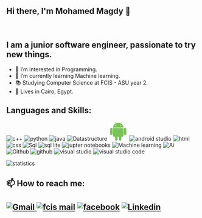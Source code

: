 <h2>Hi there, I'm Mohamed Magdy 👋</h2><br/>
<h2>I am a junior software engineer, passionate to try new things.</h2>
<ul>
  <li>👀 I’m interested in Programming.</li>
  <li>🌱 I’m currently learning Machine learning.</li>
  <li>📚 Studying Computer Science at FCIS - ASU year 2.</li>
  <li>📌 Lives in Cairo, Egypt.</li>
</ul>
<h2>Languages and Skills:</h2>
<span> <img src="https://raw.githubusercontent.com/jmnote/z-icons/master/svg/cpp.svg" alt="c++" width="50" height="50" /> </span>
<span><img src="https://raw.githubusercontent.com/jmnote/z-icons/master/svg/python.svg" alt="python" width="50" height="50"  /> </span>
<span> <img src="https://raw.githubusercontent.com/jmnote/z-icons/master/svg/java.svg" alt="java" width="50" height="50"/></span>
<span> <img src="https://hackr.io/tutorials/data-structures-algorithms/logo-data-structures-algorithms.svg?ver=1587721467" alt="Datastructure" width="50" height="50" /> </span>
 <span><img src="https://raw.githubusercontent.com/github/explore/361e2821e2dea67711cde99c9c40ed357061cf27/topics/android/android.png" alt="android" width="50" height="50"/></span>
 <span><img src="https://camo.githubusercontent.com/4941fcc9ec67c9140a88ae371985ae06d62e1cdfa781ebf342a77b27ca3a9d46/68747470733a2f2f322e62702e626c6f6773706f742e636f6d2f2d747a6d317477595f454e4d2f586c43527549305a6b52492f41414141414141414f736f2f426d4e4f55414e5857787763357677736c4e773357706a72446c67733950757751434c63424741735948512f73313630302f706173746564253242696d616765253242302e706e67" alt="android studio" width="50" height="50"/></span>
 <span><img src="https://user-images.githubusercontent.com/58373612/124962705-3e5fb600-e01f-11eb-994f-0d9bb141201f.png" alt="html" width="50" height="50"/></span>
 <span><img src="https://camo.githubusercontent.com/b9ff2641365bb0ac8857e711a30524d56aacf427e7dacd51c07cf81e7bd96668/68747470733a2f2f63646e342e69636f6e66696e6465722e636f6d2f646174612f69636f6e732f736f6369616c2d6d656469612d6c6f676f732d362f3531322f3132312d637373332d3531322e706e67" alt="css" width="50" height="50"/></span>
 <span><img src="https://camo.githubusercontent.com/d0b78e916b3ede3473fc1a170ab0cbd72e80af18c75e9cdd7ebeb8dec3e6096f/68747470733a2f2f75706c6f61642e77696b696d656469612e6f72672f77696b6970656469612f656e2f7468756d622f362f36382f4f7261636c655f53514c5f446576656c6f7065725f6c6f676f2e7376672f3132303070782d4f7261636c655f53514c5f446576656c6f7065725f6c6f676f2e7376672e706e67" alt="Sql" width="50" height="50"/></span>
 <span><img src="https://upload.wikimedia.org/wikipedia/commons/thumb/9/97/Sqlite-square-icon.svg/256px-Sqlite-square-icon.svg.png" alt="sql lite" width="50" height="50"/></span>
 <span><img src="https://upload.wikimedia.org/wikipedia/commons/thumb/3/38/Jupyter_logo.svg/44px-Jupyter_logo.svg.png" alt="jupter notebooks" width="50" height="50"/></span>
 <span><img src="https://img.favpng.com/19/0/20/machine-learning-deep-learning-with-python-artificial-intelligence-png-favpng-qFCv7GVnQNDpErJCX6ukpSHLw.jpg" alt="Machine learning" width="50" height="50"/></span>
 <span><img src="https://cdn.icon-icons.com/icons2/2817/PNG/512/ai_artificial_intelligence_chip_technology_cpu_icon_179503.png" alt="Ai" width="50" height="50"/></span>
 <span><img src="https://camo.githubusercontent.com/7fa5cacd0da89c37ae8530efbbe92f2144af94b9b6270f4197b488f8b315eaae/68747470733a2f2f75706c6f61642e77696b696d656469612e6f72672f77696b6970656469612f636f6d6d6f6e732f392f39312f4f637469636f6e732d6d61726b2d6769746875622e737667" alt="Github" width="50" height="50"/></span>
 <span><img src="https://raw.githubusercontent.com/jmnote/z-icons/master/svg/git.svg" alt="github" width="50" height="50"/> </span>
 <span><img src="https://img.icons8.com/color/50/000000/visual-studio-2019.png" alt="visual studio" width="50" height="50"/></span>
<span> <img src="https://camo.githubusercontent.com/9f1816fe8f44878d77803324ce8e3e1c4d2afc4e3f167b237e93848d3597d4fc/68747470733a2f2f75706c6f61642e77696b696d656469612e6f72672f77696b6970656469612f636f6d6d6f6e732f7468756d622f392f39612f56697375616c5f53747564696f5f436f64655f312e33355f69636f6e2e7376672f3130323470782d56697375616c5f53747564696f5f436f64655f312e33355f69636f6e2e7376672e706e67" alt="visual studio code " width="50" height="50"/></span>

<span><img src="https://image.flaticon.com/icons/png/512/901/901492.png" alt="statistics" width="50" height="50"/></span>
<h2>📫 How to reach me: <h2>
     <span><a href="mailto:mohamedmagdy142000@gmail.com">
         <img alt="Gmail" src="https://camo.githubusercontent.com/c9a89a6426081483aa6cd371bdecae44045961437b349ea97097d476978436f4/68747470733a2f2f63646e2e6a7364656c6976722e6e65742f6e706d2f73696d706c652d69636f6e734076332f69636f6e732f676d61696c2e737667" width="60" height="60">  </a></span>
     <span><a href="mailto:mohammed20191700567@cis.asu.edu.eg">
         <img alt="fcis mail" src="https://image.flaticon.com/icons/png/512/732/732095.png" width="60" height="60"></a></span>                          
   <span><a href="https://www.facebook.com/profile.php?id=100002737295707">
         <img alt="facebook" src="https://camo.githubusercontent.com/68395a7b109c74c379a2e19b46e78a7df724c05e8a35df5b2d4a85d3b6cb5369/68747470733a2f2f63646e2e6a7364656c6976722e6e65742f6e706d2f73696d706c652d69636f6e7340332e302e312f69636f6e732f66616365626f6f6b2e737667" width="60" height="60"></a></span>    
  <span><a href="www.linkedin.com/in/mohamed-magdy-192413197"><img alt="Linkedin" src="https://image.similarpng.com/very-thumbnail/2021/01/Linkedin-icon-design-premium-vector-PNG.png" width="60" height="60"></a></span>    
  
<!---
mohamed-cs/mohamed-cs is a ✨ special ✨ repository because its `README.md` (this file) appears on your GitHub profile.
You can click the Preview link to take a look at your changes.
--->
